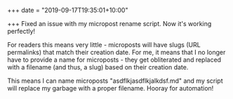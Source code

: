 +++
date = "2019-09-17T19:35:01+10:00"

+++
Fixed an issue with my micropost rename script. Now it's working perfectly!

For readers this means very little - microposts will have slugs (URL permalinks) that match their creation date. For me, it means that I no longer have to provide a name for microposts - they get obliterated and replaced with a filename (and thus, a slug) based on their creation date.

This means I can name microposts "asdflkjasdflkjalkdsf.md" and my script will replace my garbage with a proper filename. Hooray for automation!